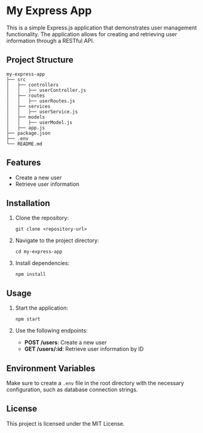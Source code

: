 # My Express App

This is a simple Express.js application that demonstrates user management functionality. The application allows for creating and retrieving user information through a RESTful API.

## Project Structure

```
my-express-app
├── src
│   ├── controllers
│   │   ├── userController.js
│   ├── routes
│   │   ├── userRoutes.js
│   ├── services
│   │   ├── userService.js
│   ├── models
│   │   ├── userModel.js
│   ├── app.js
├── package.json
├── .env
└── README.md
```

## Features

- Create a new user
- Retrieve user information

## Installation

1. Clone the repository:
   ```
   git clone <repository-url>
   ```

2. Navigate to the project directory:
   ```
   cd my-express-app
   ```

3. Install dependencies:
   ```
   npm install
   ```

## Usage

1. Start the application:
   ```
   npm start
   ```

2. Use the following endpoints:
   - **POST /users**: Create a new user
   - **GET /users/:id**: Retrieve user information by ID

## Environment Variables

Make sure to create a `.env` file in the root directory with the necessary configuration, such as database connection strings.

## License

This project is licensed under the MIT License.